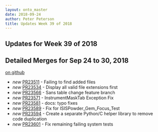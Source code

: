 ```yaml
---
layout: onto_master
date: 2018-09-24
author: Peter Peterson
title: Updates Week 39 of 2018
---
```

Updates for Week 39 of 2018
---------------------------

Detailed Merges for Sep 24 to 30, 2018
--------------------------------------
[on github](https://github.com/mantidproject/mantid/pulls?q=is%3Apr+merged%3A2018-09-25..2018-09-30)

* *new* [PR23511](https://github.com/mantidproject/mantid/pull/23511) - Failing to find added files
* *new* [PR23534](https://github.com/mantidproject/mantid/pull/23534) - Display all valid file extensions first
* *new* [PR23566](https://github.com/mantidproject/mantid/pull/23566) - Sans table change feature branch
* *new* [PR23571](https://github.com/mantidproject/mantid/pull/23571) - InstrumentMaskTab Exception Fix
* *new* [PR23581](https://github.com/mantidproject/mantid/pull/23581) - docs: typo fixes
* *new* [PR23589](https://github.com/mantidproject/mantid/pull/23589) - Fix for ISISPowder_Gem_Focus_Test
* *new* [PR23594](https://github.com/mantidproject/mantid/pull/23594) - Create a separate Python/C helper library to remove code duplication
* *new* [PR23601](https://github.com/mantidproject/mantid/pull/23601) - Fix remaining failing system tests
